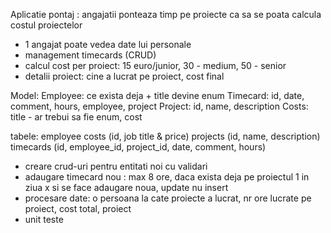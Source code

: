 Aplicatie pontaj : angajatii ponteaza timp pe proiecte ca sa se poata calcula costul proiectelor

- 1 angajat poate vedea date lui personale 
- management timecards (CRUD)
- calcul cost per proiect: 15 euro/junior, 30 - medium, 50 - senior 
- detalii proiect: cine a lucrat pe proiect, cost final


Model:
Employee: ce exista deja + title devine enum
Timecard: id, date, comment, hours, employee, project
Project: id, name, description
Costs: title - ar trebui sa fie enum, cost


tabele:
employee 
costs (id, job title & price)
projects (id, name, description)
timecards (id, employee_id, project_id, date, comment, hours)


- creare crud-uri pentru entitati noi cu validari
- adaugare timecard nou : max 8 ore, daca exista deja pe proiectul 1 in ziua x si se face adaugare noua, update nu insert
- procesare date: o persoana la cate proiecte a lucrat, nr ore lucrate pe proiect, cost total, proiect
- unit teste
